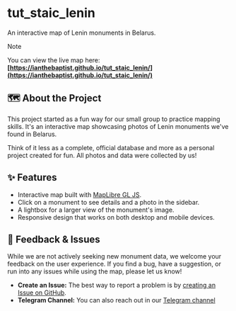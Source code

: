 # tut_staic_lenin

An interactive map of Lenin monuments in Belarus.

> [!NOTE]
> You can view the live map here: **[https://ianthebaptist.github.io/tut_staic_lenin/](https://ianthebaptist.github.io/tut_staic_lenin/)**

## 🗺️ About the Project

This project started as a fun way for our small group to practice mapping skills. It's an interactive map showcasing photos of Lenin monuments we've found in Belarus.

Think of it less as a complete, official database and more as a personal project created for fun. All photos and data were collected by us!

## ✨ Features

*   Interactive map built with [MapLibre GL JS](https://maplibre.org/).
*   Click on a monument to see details and a photo in the sidebar.
*   A lightbox for a larger view of the monument's image.
*   Responsive design that works on both desktop and mobile devices.

## 🤝 Feedback & Issues

While we are not actively seeking new monument data, we welcome your feedback on the user experience. If you find a bug, have a suggestion, or run into any issues while using the map, please let us know!

*   **Create an Issue:** The best way to report a problem is by [creating an Issue on GitHub](https://github.com/IanTheBaptist/tut_staic_lenin/issues).
*   **Telegram Channel:** You can also reach out in our [Telegram channel](https://t.me/tut_staic_lenin)
